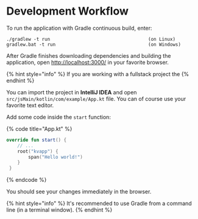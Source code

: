 # Development Workflow

To run the application with Gradle continuous build, enter:

```
./gradlew -t run                                    (on Linux)
gradlew.bat -t run                                  (on Windows)
```

After Gradle finishes downloading dependencies and building the application, open [http://localhost:3000/](http://localhost:3000/) in your favorite browser.

{% hint style="info" %}
If you are working with a fullstack project the&#x20;
{% endhint %}

You can import the project in **IntelliJ IDEA** and open `src/jsMain/kotlin/com/example/App.kt` file. You can of course use your favorite text editor.

Add some code inside the `start` function:

{% code title="App.kt" %}
```kotlin
override fun start() {
    // ...
    root("kvapp") {
        span("Hello world!")
    }
 }
```
{% endcode %}

You should see your changes immediately in the browser.

{% hint style="info" %}
It's recommended to use Gradle from a command line (in a terminal window).
{% endhint %}

